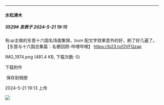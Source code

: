 ﻿
*****

####  水松涛木  
##### 3529#       发表于 2024-5-21 19:15

有up主做的东晋十六国名场面集锦，bum 配文字效果意外的好，刷了好几遍了。【东晋与十六国总集篇：名梗回顾-哔哩哔哩】 https://b23.tv/OVFQzap

IMG_1974.png
(481.4 KB, 下载次数: 0)

下载附件

 保存到相册

2024-5-21 19:13 上传

<img src="https://img.saraba1st.com/forum/202405/21/191335dn8sgsa7bnbyn1vn.png" referrerpolicy="no-referrer">

